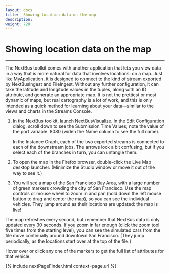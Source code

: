 ```yaml
---
layout: docs
title:  Showing location data on the map
description:
weight: 720
---
```


# Showing location data on the map
---
The NextBus toolkit comes with another application that lets you view data in a way that is more natural for data that involves locations: on a map. Just like MyApplication, it is designed to connect to the kind of stream exported by NextBusIngest and FileIngest. Without any further configuration, it can take the latitude and longitude values in the tuples, along with an ID attribute, and generate an appropriate map.  It is not the prettiest or most dynamic of maps, but real cartography is a lot of work, and this is only intended as a quick method for learning about your data—similar to the views and charts in the Streams Console.

1. In the NextBus toolkit, launch NextBusVisualize. In the Edit Configuration dialog, scroll down to see the Submission Time Values; note the value of the port variable: 8080 (widen the Name column to see the full name).

    In the Instance Graph, each of the two exported streams is connected to each of the downstream jobs. The arrows look a bit confusing, but if you select each of the branches in turn, you can untangle them.

1. To open the map in the Firefox browser, double-click the Live Map desktop launcher.
(Minimize the Studio window or move it out of the way to see it.)

1. You will see a map of the San Francisco Bay Area, with a large number of green markers crowding the city of San Francisco. Use the map controls or mouse wheel to zoom in and pan (hold down the left mouse button to drag and center the map), so you can see the individual vehicles. They jump around as their locations are updated: the map is live!

  The map refreshes every second, but remember that NextBus data is only updated every 30 seconds. If you zoom in far enough (click the   zoom tool five times from the starting level), you can see the simulated cars from the file move continually around downtown San Francisco. (They jump periodically, as the locations start over at the top of the file.)

  Hover over or click any one of the markers to get the full list of attributes for that vehicle.

 {% include nextPageFinder.html context=page.url %}
 